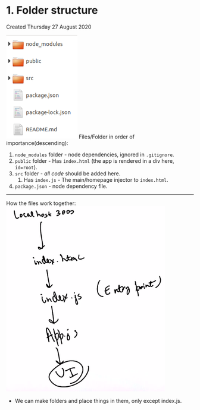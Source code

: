 # 1. Folder structure
Created Thursday 27 August 2020

![](/assets/1_Folder_structure-image-1.png)
Files/Folder in order of importance(descending):

1. `node_modules` folder - node dependencies, ignored in `.gitignore`.
2. `public` folder - Has `index.html` (the app is rendered in a div here, `id=root`).
3. `src` folder - _all code_ should be added here.
   1. Has `index.js` - The main/homepage injector to `index.html`.
4. `package.json` - node dependency file.

---

How the files work together:
![](/assets/1_Folder_structure-image-2.png)

- We can make folders and place things in them, only except index.js.
